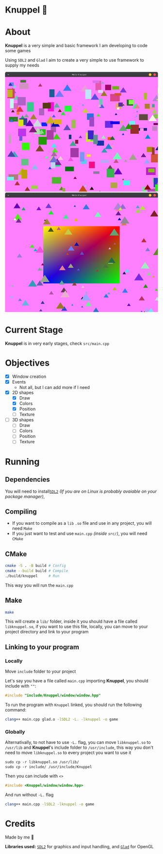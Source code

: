 # Knuppel 🦇
# About
**Knuppel** is a very simple and basic framework I am developing to code some games

Using `SDL2` and `Glad` I aim to create a very simple to use framework to supply my needs

![demo2](media/demo2.png)
![demo3](media/demo3.png)

# Current Stage
**Knuppel** is in very early stages, check `src/main.cpp`

# Objectives
- [X] Window creation
- [X] Events
    + Not all, but I can add more if I need
- [X] 2D shapes
    + [X] Draw
    + [X] Colors
    + [X] Position
    + [ ] Texture
- [ ] 3D shapes
    + [ ] Draw
    + [ ] Colors
    + [ ] Position
    + [ ] Texture

# Running
## Dependencies
You will need to install[`SDL2`](https://www.libsdl.org/) *(If you are on Linux is probably avaiable on your package manager)*,

## Compiling
- If you want to compile as a `lib` `.so` file and use in any project, you will need `Make`
- If you just want to test and use `main.cpp` *(inside `src/`)*, you will need `CMake`

## CMake
```sh
cmake -S . -B build # Config
cmake --build build # Compile
./build/knuppel     # Run
```

This way you will run the `main.cpp`

## Make
```sh
make
```
This will create a `lib/` folder, inside it you should have a file called `libknuppel.so`, if you want to use this file,
 locally, you can move to your project directory and link to your program

## Linking to your program
### Locally
Move `include` folder to your project

Let's say you have a file called `main.cpp` importing **Knuppel**, you should include with `""`:
```cpp
#include "include/Knuppel/window/window.hpp"
```

To run the program with `Knuppel` linked, you should run the following command:
```sh
clang++ main.cpp glad.o -lSDL2 -L. -lknuppel -o game
```

### Globally
Alternativally, to not have to use `-L.` flag, you can move `libknuppel.so` to `/usr/lib` and **Knuppel**'s include folder to `/usr/include`,
 this way you don't need to move `libknuppel.so` to every project you want to use it
```
sudo cp -r libknuppel.so /usr/lib/
sudo cp -r include/ /usr/include/Knuppel
```

Then you can include with `<>`
```cpp
#include <Knuppel/window/window.hpp>
```

And run without `-L.` flag
```sh
clang++ main.cpp -lSDL2 -lknuppel -o game
```

# Credits
Made by me 🦇

**Libraries used:** [`SDL2`](https://www.libsdl.org/) for graphics and input handling, and [`Glad`](https://glad.dav1d.de/) for OpenGL

